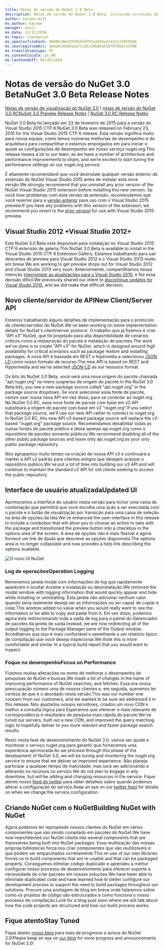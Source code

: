 ```yaml
---
title: Notas de versão do NuGet 3.0 Beta
description: Notas de versão do NuGet 3.0 Beta, incluindo correções de bugs, problemas conhecidos, recursos adicionados e DCRs.
author: karann-msft
ms.author: karann
manager: unnir
ms.date: 11/11/2016
ms.topic: conceptual
ms.openlocfilehash: 4608b196d19f95410f9fe20f6a22e31c15955b89
ms.sourcegitcommit: 3eab9c4dd41ea7ccd2c28bb5ab16f6fbbec13708
ms.translationtype: MT
ms.contentlocale: pt-BR
ms.lasthandoff: 04/26/2018
---
```

# <a name="nuget-30-beta-release-notes"></a><span data-ttu-id="f930d-103">Notas de versão do NuGet 3.0 Beta</span><span class="sxs-lookup"><span data-stu-id="f930d-103">NuGet 3.0 Beta Release Notes</span></span>

<span data-ttu-id="f930d-104">[Notas de versão de visualização do NuGet 3.0](../release-notes/nuget-3.0-preview.md) | [notas de versão do NuGet 3.0 RC](../release-notes/nuget-3.0-rc.md)</span><span class="sxs-lookup"><span data-stu-id="f930d-104">[NuGet 3.0 Preview Release Notes](../release-notes/nuget-3.0-preview.md) | [NuGet 3.0 RC Release Notes](../release-notes/nuget-3.0-rc.md)</span></span>

<span data-ttu-id="f930d-105">NuGet 3.0 Beta foi lançado em 23 de fevereiro de 2015 para a versão do Visual Studio 2015 CTP 6.</span><span class="sxs-lookup"><span data-stu-id="f930d-105">NuGet 3.0 Beta was released on February 23, 2015 for the Visual Studio 2015 CTP 6 release.</span></span> <span data-ttu-id="f930d-106">Esta versão significa muito para nossa equipe, como temos inúmeras melhorias de desempenho e de arquitetura para compartilhar e estamos empolgados em para iniciar o ajuste as configurações de desempenho em nosso serviço nuget.org.</span><span class="sxs-lookup"><span data-stu-id="f930d-106">This release means a lot to our team, as we have a number of architecture and performance improvements to share, and we're excited to start tuning the performance settings on our nuget.org service.</span></span>

<span data-ttu-id="f930d-107">É altamente recomendável que você desinstale qualquer versão anterior da extensão do NuGet Visual Studio 2015 antes de instalar esta nova versão.</span><span class="sxs-lookup"><span data-stu-id="f930d-107">We strongly recommend that you uninstall any prior version of the NuGet Visual Studio 2015 extension before installing this new version.</span></span>  <span data-ttu-id="f930d-108">Se você tiver problemas com esta versão da extensão, recomendamos que você reverter para a [versão anterior](http://nuget.codeplex.com/downloads/get/909582) para uso com o Visual Studio 2015 preview.</span><span class="sxs-lookup"><span data-stu-id="f930d-108">If you have any problems with this version of the extension, we recommend you revert to the [prior version](http://nuget.codeplex.com/downloads/get/909582) for use with Visual Studio 2015 preview.</span></span>

## <a name="visual-studio-2012"></a><span data-ttu-id="f930d-109">Visual Studio 2012 +</span><span class="sxs-lookup"><span data-stu-id="f930d-109">Visual Studio 2012+</span></span>

<span data-ttu-id="f930d-110">Este NuGet 3.0 Beta está disponível para instalação no Visual Studio 2015 CTP 6 extensão de galeria.</span><span class="sxs-lookup"><span data-stu-id="f930d-110">This NuGet 3.0 Beta is available to install in the Visual Studio 2015 CTP 6 Extension Gallery.</span></span> <span data-ttu-id="f930d-111">Estamos trabalhando para sair descartes de preview para Visual Studio 2012 e o Visual Studio 2013 muito em breve.</span><span class="sxs-lookup"><span data-stu-id="f930d-111">We are working to get preview drops out for Visual Studio 2012 and Visual Studio 2013 very soon.</span></span> <span data-ttu-id="f930d-112">Anteriormente, compartilhamos nossa intenção [interromper as atualizações para o Visual Studio 2010](http://blog.nuget.org/20141002/visual-studio-2010.html), e fez essa decisão difícil.</span><span class="sxs-lookup"><span data-stu-id="f930d-112">We previously shared our intent to [discontinue updates for Visual Studio 2010](http://blog.nuget.org/20141002/visual-studio-2010.html), and we did make that difficult decision.</span></span>

## <a name="new-clientserver-api"></a><span data-ttu-id="f930d-113">Novo cliente/servidor de API</span><span class="sxs-lookup"><span data-stu-id="f930d-113">New Client/Server API</span></span>

<span data-ttu-id="f930d-114">Estamos trabalhando alguns detalhes de implementação para o protocolo de cliente/servidor do NuGet.</span><span class="sxs-lookup"><span data-stu-id="f930d-114">We've been working on some implementation details for NuGet's client/server protocol.</span></span> <span data-ttu-id="f930d-115">O trabalho que já fizemos é criar "API v3" NuGet, que foi projetado para alta disponibilidade de cenários críticos como a restauração do pacote e instalação de pacotes.</span><span class="sxs-lookup"><span data-stu-id="f930d-115">The work we've done is to create "API v3" for NuGet, which is designed around high availability for critical scenarios such as package restore and installing packages.</span></span> <span data-ttu-id="f930d-116">A nova API é baseada em REST e hipermídia e selecionou [JSON LD](http://json-ld.org) como nosso formato de recurso.</span><span class="sxs-lookup"><span data-stu-id="f930d-116">The new API is based on REST and Hypermedia and we've selected [JSON-LD](http://json-ld.org) as our resource format.</span></span>

<span data-ttu-id="f930d-117">Os bits do NuGet 3.0 Beta, você verá uma nova origem do pacote chamada "api.nuget.org" no menu suspenso de origem do pacote.</span><span class="sxs-lookup"><span data-stu-id="f930d-117">In the NuGet 3.0 Beta bits, you see a new package source called "api.nuget.org" in the package source dropdown.</span></span>   <span data-ttu-id="f930d-118">Se você selecionar essa fonte de pacote, vamos usar nossa nova API em vez disso, para se conectar ao nuget.org. No NuGet 3.0 RC, essa nova fonte de pacote com base em v3 API substituirá a origem do pacote com base em v2 "nuget.org".</span><span class="sxs-lookup"><span data-stu-id="f930d-118">If you select that package source, we'll use our new API rather to connect to nuget.org. In NuGet 3.0 RC, this new API v3-based package source will replace the v2-based "nuget.org" package source.</span></span>  <span data-ttu-id="f930d-119">Recomendamos desabilitar todas as outras fontes de pacote público e deixe apenas api.nuget.org como o repositório de pacotes somente públicos.</span><span class="sxs-lookup"><span data-stu-id="f930d-119">We recommend disabling all of the other public package sources and leave only api.nuget.org as your only public package repository.</span></span>

<span data-ttu-id="f930d-120">Nós agrupamos muito tempo na criação de nossa API v3 e continuará a manter a API v2 padrão para clientes antigos que desejam acessar o repositório público.</span><span class="sxs-lookup"><span data-stu-id="f930d-120">We've put a lot of time into building our v3 API and will continue to maintain the standard v2 API for old clients seeking to access the public repository.</span></span>

## <a name="updated-ui"></a><span data-ttu-id="f930d-121">Interface de usuário atualizada</span><span class="sxs-lookup"><span data-stu-id="f930d-121">Updated UI</span></span>

<span data-ttu-id="f930d-122">Aprimoramos a interface do usuário nesta versão para incluir uma caixa de combinação que permitirá que você escolha uma ação a ser executada com o pacote e o botão de visualização por transição para uma caixa de seleção na área de opções da tela.</span><span class="sxs-lookup"><span data-stu-id="f930d-122">We've enhanced the user-interface in this release to include a combobox that will allow you to choose an action to take with the package and transitioned the preview button into a checkbox in the options area of the screen.</span></span>  <span data-ttu-id="f930d-123">A área de opções não é mais flexível e agora fornece um link de Ajuda que descreve as opções disponíveis.</span><span class="sxs-lookup"><span data-stu-id="f930d-123">The options area is no longer collapsible and now provides a help link describing the options available.</span></span>

![O novo UI NuGet](./media/NuGet-3.0-Beta/updated-ui.png)


### <a name="operation-logging"></a><span data-ttu-id="f930d-125">Log de operações</span><span class="sxs-lookup"><span data-stu-id="f930d-125">Operation Logging</span></span>

<span data-ttu-id="f930d-126">Removemos janela modal com informações de log que rapidamente aparecem e ocultar durante a instalação ou desinstalação.</span><span class="sxs-lookup"><span data-stu-id="f930d-126">We removed the modal window with logging information that would quickly appear and hide while installing or uninstalling.</span></span>  <span data-ttu-id="f930d-127">Esta janela não adicionar nenhum valor quando seria realmente deseja ver as informações ou ser capaz de copiar e colar.</span><span class="sxs-lookup"><span data-stu-id="f930d-127">This window added no value when you would really want to see the information or be able to copy and paste from it.</span></span>  <span data-ttu-id="f930d-128">Em vez disso, podemos agora está redirecionando toda a saída de log para o painel do Gerenciador de pacotes da janela de saída.</span><span class="sxs-lookup"><span data-stu-id="f930d-128">Instead, we are now redirecting all of the output logging to the Package Manager pane of the Output window.</span></span>  <span data-ttu-id="f930d-129">Acreditamos que isso é mais confortável e semelhante a um relatório típico de compilação que você deseja inspecionar.</span><span class="sxs-lookup"><span data-stu-id="f930d-129">We think this is more comfortable and similar to a typical build report that you would want to inspect.</span></span>


### <a name="focus-on-performance"></a><span data-ttu-id="f930d-130">Foque no desempenho</span><span class="sxs-lookup"><span data-stu-id="f930d-130">Focus on Performance</span></span>

<span data-ttu-id="f930d-131">Fizemos muitas alterações no nome de melhorar o desempenho de pesquisas do NuGet e buscas.</span><span class="sxs-lookup"><span data-stu-id="f930d-131">We made a lot of changes in the name of improving performance of NuGet searches, and fetches.</span></span>  <span data-ttu-id="f930d-132">Essa era nossa preocupação número uma de nossos clientes e, em seguida, queremos ter certeza de que é o abordado nesta versão.</span><span class="sxs-lookup"><span data-stu-id="f930d-132">This was our number one concern from our customers, and we wanted to be sure we addressed it in this release.</span></span>  <span data-ttu-id="f930d-133">Nós ajustados nossos servidores, criados um novo CDN e melhor a consulta lógica para Esperamos que oferecer a mais relevante de correspondência e resultados de pesquisa mais rápida do pacote.</span><span class="sxs-lookup"><span data-stu-id="f930d-133">We've tuned our servers, built out a new CDN, and improved the query matching logic to hopefully deliver to you more relevant and faster package search results.</span></span>

<span data-ttu-id="f930d-134">Resto nesta fase de desenvolvimento do NuGet 3.0, vamos ser ajuste e monitorar o serviço nuget.org para garantir que fornecemos uma experiência aprimorada.</span><span class="sxs-lookup"><span data-stu-id="f930d-134">As we proceed through this phase of the development of NuGet 3.0, we will be tuning and monitoring the nuget.org service to ensure that we deliver an improved experience.</span></span>  <span data-ttu-id="f930d-135">Não planeja participar a qualquer tempo de inatividade, mas será ser adicionando e alterando os recursos no serviço.</span><span class="sxs-lookup"><span data-stu-id="f930d-135">We do not plan to engage in any downtime, but will be adding and changing resources in the service.</span></span>  <span data-ttu-id="f930d-136">Fique atento nosso [feed do twitter](http://twitter.com/nuget) para obter detalhes sobre quando podemos alterar a configuração do serviço.</span><span class="sxs-lookup"><span data-stu-id="f930d-136">Keep an eye on our [twitter feed](http://twitter.com/nuget) for details on when we change the service configuration.</span></span>

## <a name="building-nuget-with-nuget"></a><span data-ttu-id="f930d-137">Criando NuGet com o NuGet</span><span class="sxs-lookup"><span data-stu-id="f930d-137">Building NuGet with NuGet</span></span>

<span data-ttu-id="f930d-138">Agora podemos ter reprojetado nossos clientes do NuGet em vários componentes que são sendo compilado em pacotes do NuGet.</span><span class="sxs-lookup"><span data-stu-id="f930d-138">We have now rearchitected our NuGet clients into several components that are themselves being built into NuGet packages.</span></span> <span data-ttu-id="f930d-139">Essa reutilização das nossas próprias bibliotecas força nos criar componentes que são reutilizáveis e que podem ser empacotados corretamente.</span><span class="sxs-lookup"><span data-stu-id="f930d-139">This re-use of our own libraries forces us to build components that are re-usable and that can be packaged properly.</span></span>  <span data-ttu-id="f930d-140">Conseguimos eliminar código duplicado e aprendeu a melhor configurar nosso processo de desenvolvimento para oferecer suporte a necessidade de criar pacotes em nossas soluções.</span><span class="sxs-lookup"><span data-stu-id="f930d-140">We have been able to eliminate duplicated code and have learned how to better configure our development process to support the need to build packages throughout our solutions.</span></span>  <span data-ttu-id="f930d-141">Procure uma postagem de blog em breve onde falaremos sobre como os projetos de código são estruturados e como funciona o nosso processo de compilação.</span><span class="sxs-lookup"><span data-stu-id="f930d-141">Look for a blog post soon where we will talk about how the code projects are structured and how our build process works.</span></span>

## <a name="stay-tuned"></a><span data-ttu-id="f930d-142">Fique atento</span><span class="sxs-lookup"><span data-stu-id="f930d-142">Stay Tuned</span></span>

<span data-ttu-id="f930d-143">Fique atento [nosso blog](http://blog.nuget.org) para mais de progresso e avisos do NuGet 3.0!</span><span class="sxs-lookup"><span data-stu-id="f930d-143">Please keep an eye on [our blog](http://blog.nuget.org) for more progress and announcements for NuGet 3.0!</span></span>
